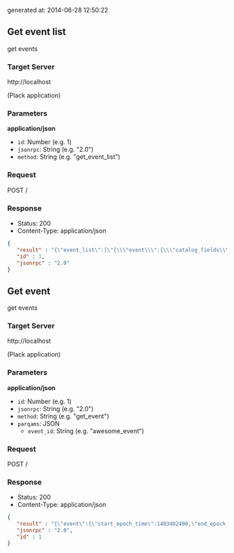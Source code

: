 generated at: 2014-06-28 12:50:22

## Get event list

get events

### Target Server

http://localhost

(Plack application)

### Parameters

__application/json__

- `id`: Number (e.g. 1)
- `jsonrpc`: String (e.g. "2.0")
- `method`: String (e.g. "get_event_list")

### Request

POST /

### Response

- Status:       200
- Content-Type: application/json

```json
{
   "result" : "{\"event_list\":[\"{\\\"event\\\":{\\\"catalog_fields\\\":\\\"circle_name\\\\tpen_name\\\\thomepage_url\\\",\\\"event_name\\\":\\\"Awesome Event\\\",\\\"start_epoch_time\\\":1403402400,\\\"event_id\\\":\\\"awesome_event\\\",\\\"end_epoch_time\\\":1403418600}}\"]}",
   "id" : 1,
   "jsonrpc" : "2.0"
}

```

## Get event

get events

### Target Server

http://localhost

(Plack application)

### Parameters

__application/json__

- `id`: Number (e.g. 1)
- `jsonrpc`: String (e.g. "2.0")
- `method`: String (e.g. "get_event")
- `parqams`: JSON
    - `event_id`: String (e.g. "awesome_event")

### Request

POST /

### Response

- Status:       200
- Content-Type: application/json

```json
{
   "result" : "{\"event\":{\"start_epoch_time\":1403402400,\"end_epoch_time\":1403418600,\"event_id\":\"awesome_event\",\"catalog_fields\":\"circle_name\\tpen_name\\thomepage_url\",\"event_name\":\"Awesome Event\"}}",
   "jsonrpc" : "2.0",
   "id" : 1
}

```

